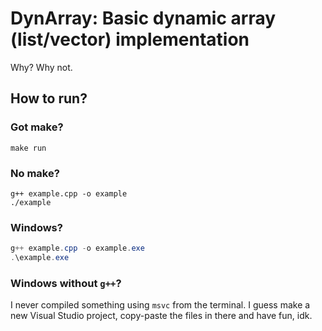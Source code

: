# DynArray: Basic dynamic array (list/vector) implementation

Why? Why not.

## How to run?

### Got make?

```shell
make run
```

### No make?

```shell
g++ example.cpp -o example
./example
```

### Windows?

```powershell
g++ example.cpp -o example.exe
.\example.exe
```

### Windows without `g++`?

I never compiled something using `msvc` from the terminal. I guess make a new Visual Studio project, copy-paste the files in there and have fun, idk.
